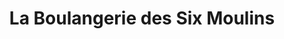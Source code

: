---
title: "La Boulangerie des Six Moulins"
url: /saint-remy-les-chevreuse/la-boulangerie-des-six-moulins/
shop: Bäckerei
---